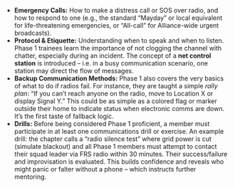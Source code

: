 - **Emergency Calls:** How to make a distress call or SOS over radio, and how to respond to one (e.g., the standard “Mayday” or local equivalent for life-threatening emergencies, or “All-call” for Alliance-wide urgent broadcasts).  
- **Protocol & Etiquette:** Understanding when to speak and when to listen. Phase 1 trainees learn the importance of not clogging the channel with chatter, especially during an incident. The concept of a **net control station** is introduced – i.e. in a busy communication scenario, one station may direct the flow of messages.  
- **Backup Communication Methods:** Phase 1 also covers the very basics of what to do if radios fail. For instance, they are taught a simple _rally plan_: “If you can’t reach anyone on the radio, move to Location X or display Signal Y.” This could be as simple as a colored flag or marker outside their home to indicate status when electronic comms are down. It’s the first taste of fallback logic.  
- **Drills:** Before being considered Phase 1 proficient, a member must participate in at least one communications drill or exercise. An example drill: the chapter calls a “radio silence test” where grid power is cut (simulate blackout) and all Phase 1 members must attempt to contact their squad leader via FRS radio within 30 minutes. Their success/failure and improvisation is evaluated. This builds confidence and reveals who might panic or falter without a phone – which instructs further mentoring.